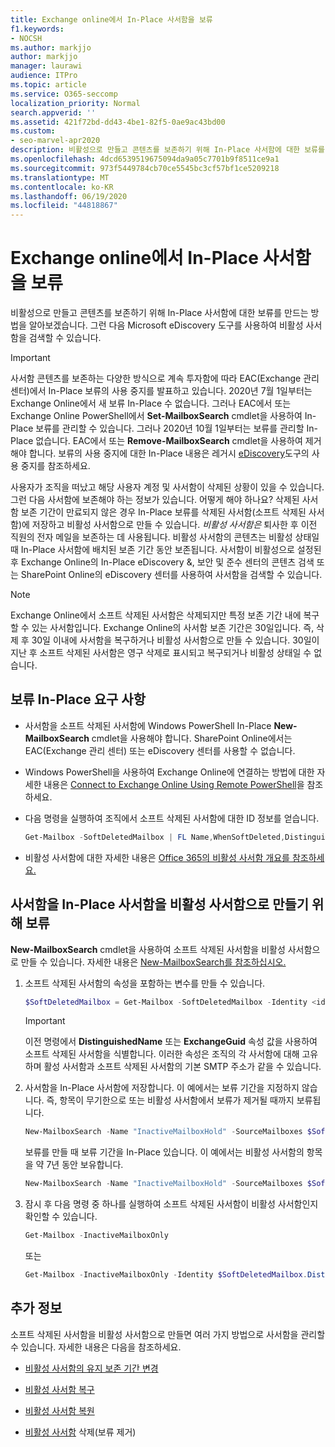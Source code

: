 ```yaml
---
title: Exchange online에서 In-Place 사서함을 보류
f1.keywords:
- NOCSH
ms.author: markjjo
author: markjjo
manager: laurawi
audience: ITPro
ms.topic: article
ms.service: O365-seccomp
localization_priority: Normal
search.appverid: ''
ms.assetid: 421f72bd-dd43-4be1-82f5-0ae9ac43bd00
ms.custom:
- seo-marvel-apr2020
description: 비활성으로 만들고 콘텐츠를 보존하기 위해 In-Place 사서함에 대한 보류를 만드는 방법을 알아보겠습니다.
ms.openlocfilehash: 4dcd6539519675094da9a05c7701b9f8511ce9a1
ms.sourcegitcommit: 973f5449784cb70ce5545bc3cf57bf1ce5209218
ms.translationtype: MT
ms.contentlocale: ko-KR
ms.lasthandoff: 06/19/2020
ms.locfileid: "44818867"
---
```

# <a name="put-an-in-place-hold-on-a-soft-deleted-mailbox-in-exchange-online"></a>Exchange online에서 In-Place 사서함을 보류

비활성으로 만들고 콘텐츠를 보존하기 위해 In-Place 사서함에 대한 보류를 만드는 방법을 알아보겠습니다. 그런 다음 Microsoft eDiscovery 도구를 사용하여 비활성 사서함을 검색할 수 있습니다.

> [!IMPORTANT]
> 사서함 콘텐츠를 보존하는 다양한 방식으로 계속 투자함에 따라 EAC(Exchange 관리 센터)에서 In-Place 보류의 사용 중지를 발표하고 있습니다. 2020년 7월 1일부터는 Exchange Online에서 새 보류 In-Place 수 없습니다. 그러나 EAC에서 또는 Exchange Online PowerShell에서 **Set-MailboxSearch** cmdlet을 사용하여 In-Place 보류를 관리할 수 있습니다. 그러나 2020년 10월 1일부터는 보류를 관리할 In-Place 없습니다. EAC에서 또는 **Remove-MailboxSearch** cmdlet을 사용하여 제거해야 합니다. 보류의 사용 중지에 대한 In-Place 내용은 레거시 [eDiscovery](legacy-ediscovery-retirement.md)도구의 사용 중지를 참조하세요.
  
사용자가 조직을 떠났고 해당 사용자 계정 및 사서함이 삭제된 상황이 있을 수 있습니다. 그런 다음 사서함에 보존해야 하는 정보가 있습니다. 어떻게 해야 하나요? 삭제된 사서함 보존 기간이 만료되지 않은 경우 In-Place 보류를 삭제된 사서함(소프트 삭제된 사서함)에 저장하고 비활성 사서함으로 만들 수 있습니다. *비활성 사서함은* 퇴사한 후 이전 직원의 전자 메일을 보존하는 데 사용됩니다. 비활성 사서함의 콘텐츠는 비활성 상태일 때 In-Place 사서함에 배치된 보존 기간 동안 보존됩니다. 사서함이 비활성으로 설정된 후 Exchange Online의 In-Place eDiscovery &, 보안 및 준수 센터의 콘텐츠 검색 또는 SharePoint Online의 eDiscovery 센터를 사용하여 사서함을 검색할 수 있습니다. 
  
> [!NOTE]
> Exchange Online에서 소프트 삭제된 사서함은 삭제되지만 특정 보존 기간 내에 복구할 수 있는 사서함입니다. Exchange Online의 사서함 보존 기간은 30일입니다. 즉, 삭제 후 30일 이내에 사서함을 복구하거나 비활성 사서함으로 만들 수 있습니다. 30일이 지난 후 소프트 삭제된 사서함은 영구 삭제로 표시되고 복구되거나 비활성 상태일 수 없습니다. 
  
## <a name="requirements-for-in-place-holds"></a>보류 In-Place 요구 사항

- 사서함을 소프트 삭제된 사서함에 Windows PowerShell In-Place **New-MailboxSearch** cmdlet을 사용해야 합니다. SharePoint Online에서는 EAC(Exchange 관리 센터) 또는 eDiscovery 센터를 사용할 수 없습니다. 

- Windows PowerShell을 사용하여 Exchange Online에 연결하는 방법에 대한 자세한 내용은 [Connect to Exchange Online Using Remote PowerShell](https://go.microsoft.com/fwlink/p/?linkid=396554)을 참조하세요.

- 다음 명령을 실행하여 조직에서 소프트 삭제된 사서함에 대한 ID 정보를 얻습니다. 

  ```powershell
  Get-Mailbox -SoftDeletedMailbox | FL Name,WhenSoftDeleted,DistinguishedName,ExchangeGuid,PrimarySmtpAddress
  ```

- 비활성 사서함에 대한 자세한 내용은 [Office 365의 비활성 사서함 개요를 참조하세요.](inactive-mailboxes-in-office-365.md)

## <a name="put-an-in-place-hold-on-a-soft-deleted-mailbox-to-make-it-an-inactive-mailbox"></a>사서함을 In-Place 사서함을 비활성 사서함으로 만들기 위해 보류

**New-MailboxSearch** cmdlet을 사용하여 소프트 삭제된 사서함을 비활성 사서함으로 만들 수 있습니다. 자세한 내용은 [New-MailboxSearch를 참조하십시오.](https://technet.microsoft.com/library/74303b47-bb49-407c-a43b-590356eae35c.aspx)
  
1. 소프트 삭제된 사서함의 속성을 포함하는 변수를 만들 수 있습니다.

   ```powershell
   $SoftDeletedMailbox = Get-Mailbox -SoftDeletedMailbox -Identity <identity of soft-deleted mailbox>
   ```

    > [!IMPORTANT]
    > 이전 명령에서 **DistinguishedName** 또는 **ExchangeGuid** 속성 값을 사용하여 소프트 삭제된 사서함을 식별합니다. 이러한 속성은 조직의 각 사서함에 대해 고유하며 활성 사서함과 소프트 삭제된 사서함의 기본 SMTP 주소가 같을 수 있습니다. 
  
2. 사서함을 In-Place 사서함에 저장합니다. 이 예에서는 보류 기간을 지정하지 않습니다. 즉, 항목이 무기한으로 또는 비활성 사서함에서 보류가 제거될 때까지 보류됩니다.

   ```powershell
   New-MailboxSearch -Name "InactiveMailboxHold" -SourceMailboxes $SoftDeletedMailbox.DistinguishedName -InPlaceHoldEnabled $true
    ```

   보류를 만들 때 보류 기간을 In-Place 있습니다. 이 예에서는 비활성 사서함의 항목을 약 7년 동안 보유합니다.

   ```powershell
   New-MailboxSearch -Name "InactiveMailboxHold" -SourceMailboxes $SoftDeletedMailbox.DistinguishedName -InPlaceHoldEnabled $true -ItemHoldPeriod 2777
   ```

3. 잠시 후 다음 명령 중 하나를 실행하여 소프트 삭제된 사서함이 비활성 사서함인지 확인할 수 있습니다.

   ```powershell
   Get-Mailbox -InactiveMailboxOnly
   ```

    또는
    
   ```powershell
   Get-Mailbox -InactiveMailboxOnly -Identity $SoftDeletedMailbox.DistinguishedName  | FL IsInactiveMailbox
   ```

## <a name="more-information"></a>추가 정보

소프트 삭제된 사서함을 비활성 사서함으로 만들면 여러 가지 방법으로 사서함을 관리할 수 있습니다. 자세한 내용은 다음을 참조하세요.
  
- [비활성 사서함의 유지 보존 기간 변경](change-the-hold-duration-for-an-inactive-mailbox.md)

- [비활성 사서함 복구](recover-an-inactive-mailbox.md)

- [비활성 사서함 복원](restore-an-inactive-mailbox.md)

- [비활성 사서함](delete-an-inactive-mailbox.md) 삭제(보류 제거)
